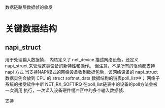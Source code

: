 数据链路层数据帧的收发

# 关键数据结构
## napi_struct
用于处理输入数据帧，
内核定义了 net_device 描述网络设备，还定义 napi_struct 来管理这类设备的新特性和操作。
但注意，不是所有的驱动都支持 napi 方式
当支持NAPI模式的网络设备收到数据包后，该网络设备的 napi_struct 数据实例会放到 CPU 的 
struct softnet_data 数据结构的链表poll_list中；
网络子系统的接受软件中断 NET_RX_SOFTIRQ 在poll_list链表中的设备的poll方法会被一次调用
执行，一次读入设备硬件缓冲区中的多个输入数据帧.

支持
```c

```

